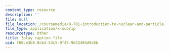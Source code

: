 ```yaml
---
content_type: resource
description: ''
file: null
file_location: /coursemedia/8-701-introduction-to-nuclear-and-particle-physics-fall-2020/f60ce3b88cb353c59f459d33404d9a5b_olxlB5mW1CI.vtt
file_type: application/x-subrip
resourcetype: Other
title: 3play caption file
uid: f60ce3b8-8cb3-53c5-9f45-9d33404d9a5b
---
```

